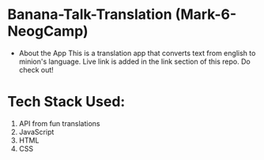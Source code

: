 # Banana-Talk-Translation (Mark-6-NeogCamp)

- About the App
  This is a translation app that converts text from english to minion's language.
  Live link is added in the link section of this repo. Do check out!

# Tech Stack Used:

1. API from fun translations
1. JavaScript
1. HTML
1. CSS
